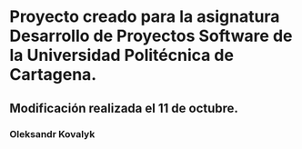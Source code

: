 # Proyecto creado para la asignatura Desarrollo de Proyectos Software de la Universidad Politécnica de Cartagena.

## Modificación realizada el 11 de octubre.
### Oleksandr Kovalyk

